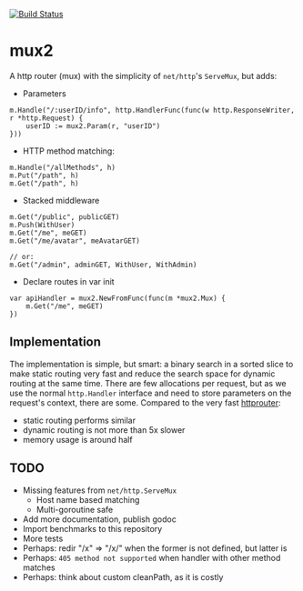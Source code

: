 [![Build Status](https://travis-ci.org/EmielM/mux2.svg?branch=master)](http://travis-ci.org/EmielM/mux2)

mux2
====

A http router (mux) with the simplicity of `net/http`'s `ServeMux`, but adds:

- Parameters
```golang
m.Handle("/:userID/info", http.HandlerFunc(func(w http.ResponseWriter, r *http.Request) {
	userID := mux2.Param(r, "userID")
}))
```

- HTTP method matching:
```golang
m.Handle("/allMethods", h)
m.Put("/path", h)
m.Get("/path", h)
```

- Stacked middleware
```golang
m.Get("/public", publicGET)
m.Push(WithUser)
m.Get("/me", meGET)
m.Get("/me/avatar", meAvatarGET)

// or:
m.Get("/admin", adminGET, WithUser, WithAdmin)
```

- Declare routes in var init
```golang
var apiHandler = mux2.NewFromFunc(func(m *mux2.Mux) {
	m.Get("/me", meGET)
})
```


Implementation
--------------
The implementation is simple, but smart: a binary search in a sorted slice to make static routing very fast and reduce the search space for dynamic routing at the same time. There are few allocations per request, but as we use the normal `http.Handler` interface and need to store parameters on the request's context, there are some. Compared to the very fast [httprouter](https://github.com/julienschmidt/httprouter):
- static routing performs similar
- dynamic routing is not more than 5x slower
- memory usage is around half

TODO
----
- Missing features from `net/http.ServeMux`
  - Host name based matching
  - Multi-goroutine safe
- Add more documentation, publish godoc
- Import benchmarks to this repository
- More tests
- Perhaps: redir "/x" => "/x/" when the former is not defined, but latter is
- Perhaps: `405 method not supported` when handler with other method matches
- Perhaps: think about custom cleanPath, as it is costly
